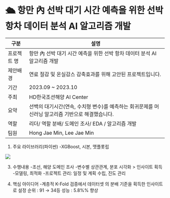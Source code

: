 # 🛳️ 항만 內 선박 대기 시간 예측을 위한 선박 항차 데이터 분석 AI 알고리즘 개발
      
|구분|설명|
|------|---|
|프로젝트 명|항만 內 선박 대기 시간 예측을 위한 선박 항차 데이터 분석 AI 알고리즘 개발|
|제안배경|연료 절감 및 온실감스 감축효과를 위해 고안된 프로젝트입니다.|
|기간|2023.09 ~ 2023.10|
|주최|HD한국조션해양 AI Center|
|요약|선백의 대기시간(연속, 수치형 변수)를 예측하는 회귀문제를 머신러닝 알고리즘 기반으로 해결했습니다.|
|역할|리더/ 역할 분배/ 도메인 조사/ EDA / 알고리즘 개발|
|팀원|Hong Jae Min, Lee Jae Min|


1. 주요 라이브러리(파이썬)
-XGBoost, 시본, 맷플롯립
<img src="https://img.shields.io/badge/python-3776AB?style=for-the-badge&logo=아이콘이름&logoColor=white">



3. 수행내용
-조선, 해양 도메인 조사
-변수별 상관관계, 분포 시각화 > 인사이트 획득
-모델링, 최적화
-프로젝트 관리: 일정 및 계획 수립, 진도 관리

4. 핵심 아이디어
-계층적 K-Fold 검증에서 데이터셋 의 분배 기준을 획득한 인사이트로 설정
순위 : 91 → 34등
성능 : 5.8%% 향상
